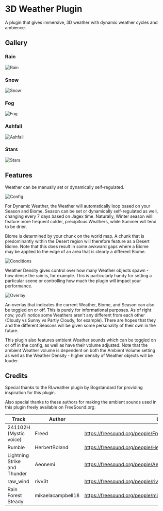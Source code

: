 # 3D Weather Plugin
A plugin that gives immersive, 3D weather with dynamic weather cycles and ambience.

## Gallery

### Rain

![Rain](https://imgur.com/jtM8a6S.gif)

### Snow

![Snow](https://imgur.com/QYjAZww.gif)

### Fog

![Fog](https://imgur.com/BKegiNL.gif)

### Ashfall

![Ashfall](https://imgur.com/r6tLE9R.gif)

### Stars

![Stars](https://imgur.com/na8m2vY.gif)

## Features

Weather can be manually set or dynamically self-regulated. 

![Config](https://imgur.com/fpStaA2.png)

For Dynamic Weather, the Weather will automatically loop based on your Season and Biome. 
Season can be set or dynamically self-regulated as well, changing every 7 days based on Jagex time.
Naturally, Winter season will feature more frequent colder, precipitous Weathers, while Summer will tend to be drier.

Biome is determined by your chunk on the world map. 
A chunk that is predominantly within the Desert region will therefore feature as a Desert Biome. 
Note that this does result in some awkward gaps where a Biome may be applied to the edge of an area that is clearly a different Biome.

![Conditions](https://imgur.com/T7nXnOL.png)

Weather Density gives control over how many Weather objects spawn - how dense the rain is, for example.
This is particularly handy for setting a particular scene or controlling how much the plugin will impact your performance.

![Overlay](https://imgur.com/qP9EIVo.png)

An overlay that indicates the current Weather, Biome, and Season can also be toggled on or off. 
This is purely for informational purposes. 
As of right now, you'll notice some Weathers aren't any different from each other (Cloudy vs Sunny vs Partly Cloudy, for example).
There are hopes that they and the different Seasons will be given some personality of their own in the future.

This plugin also features ambient Weather sounds which can be toggled on or off in the config, as well as have their volume adjusted.
Note that the ambient Weather volume is dependent on both the Ambient Volume setting as well as the Weather Density - higher density of Weather objects will be louder.

## Credits

Special thanks to the RLweather plugin by Bogstandard for providing inspiration for this plugin.

Also special thanks to these authors for making the ambient sounds used in this plugin freely available on FreeSound.org:

| Track                        | Author            | URL                                                           |
|------------------------------|-------------------|---------------------------------------------------------------|
| 241102H (Mystic voice)       | Freed             | https://freesound.org/people/Freed/sounds/1105/               |
| Rumble                       | HerbertBoland     | https://freesound.org/people/HerbertBoland/sounds/147661/     |
| Lightning Strike and Thunder | Aeonemi           | https://freesound.org/people/Aeonemi/sounds/180327/           |
| raw_wind                     | rivv3t            | https://freesound.org/people/rivv3t/sounds/201208/            |
| Rain Forest Steady           | mikaelacampbell18 | https://freesound.org/people/mikaelacampbell18/sounds/617078/ |